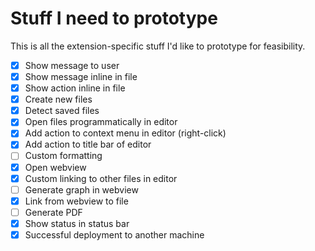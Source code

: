 # Stuff I need to prototype

This is all the extension-specific stuff I'd like to prototype for feasibility.

- [x] Show message to user
- [x] Show message inline in file
- [x] Show action inline in file
- [x] Create new files
- [x] Detect saved files
- [x] Open files programmatically in editor
- [x] Add action to context menu in editor (right-click)
- [x] Add action to title bar of editor
- [ ] Custom formatting
- [x] Open webview
- [x] Custom linking to other files in editor
- [ ] Generate graph in webview
- [x] Link from webview to file
- [ ] Generate PDF
- [x] Show status in status bar
- [x] Successful deployment to another machine